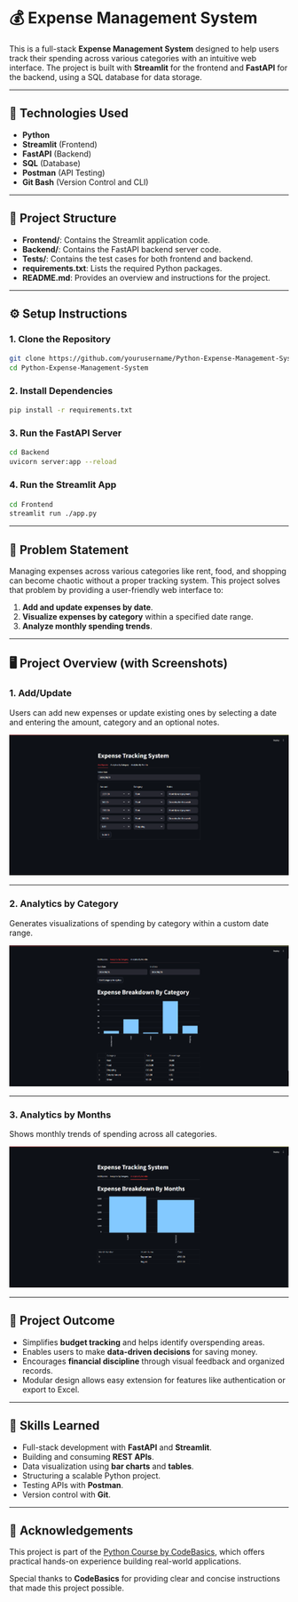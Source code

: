 # 💰 Expense Management System

This is a full-stack **Expense Management System** designed to help users track their spending across various categories with an intuitive web interface. The project is built with **Streamlit** for the frontend and **FastAPI** for the backend, using a SQL database for data storage.

---

## 🚀 Technologies Used

- **Python**
- **Streamlit** (Frontend)
- **FastAPI** (Backend)
- **SQL** (Database)
- **Postman** (API Testing)
- **Git Bash** (Version Control and CLI)

---

## 🧱 Project Structure

- **Frontend/**: Contains the Streamlit application code.
- **Backend/**: Contains the FastAPI backend server code.
- **Tests/**: Contains the test cases for both frontend and backend.
- **requirements.txt**: Lists the required Python packages.
- **README.md**: Provides an overview and instructions for the project.

---

## ⚙️ Setup Instructions

### 1. Clone the Repository
```bash
git clone https://github.com/yourusername/Python-Expense-Management-System.git
cd Python-Expense-Management-System
```

### 2. Install Dependencies
```bash
pip install -r requirements.txt
```

### 3. Run the FastAPI Server
```bash
cd Backend
uvicorn server:app --reload
```

### 4. Run the Streamlit App
```bash
cd Frontend
streamlit run ./app.py
```

---

## 🧩 Problem Statement

Managing expenses across various categories like rent, food, and shopping can become chaotic without a proper tracking system. This project solves that problem by providing a user-friendly web interface to:

1. **Add and update expenses by date**.
2. **Visualize expenses by category** within a specified date range.
3. **Analyze monthly spending trends**.

---

## 🖥️ Project Overview (with Screenshots)

### 1. **Add/Update**
Users can add new expenses or update existing ones by selecting a date and entering the amount, category and an optional notes.

![Add or Update](https://github.com/AnshumanB08/Python-Expense-Management-System/blob/main/EMS%20screenshots/Add%20or%20Update.png)

---

### 2. **Analytics by Category**
Generates visualizations of spending by category within a custom date range.

![Analytics by Category](https://github.com/AnshumanB08/Python-Expense-Management-System/blob/main/EMS%20screenshots/Analytics%20by%20Category.png)

---

### 3. **Analytics by Months**
Shows monthly trends of spending across all categories.

![Analytics by Months](https://github.com/AnshumanB08/Python-Expense-Management-System/blob/main/EMS%20screenshots/Analytics%20by%20Months.png)

---

## 🎯 Project Outcome

- Simplifies **budget tracking** and helps identify overspending areas.
- Enables users to make **data-driven decisions** for saving money.
- Encourages **financial discipline** through visual feedback and organized records.
- Modular design allows easy extension for features like authentication or export to Excel.

---

## 🧠 Skills Learned

- Full-stack development with **FastAPI** and **Streamlit**.
- Building and consuming **REST APIs**.
- Data visualization using **bar charts** and **tables**.
- Structuring a scalable Python project.
- Testing APIs with **Postman**.
- Version control with **Git**.

---

## 🙏 Acknowledgements

This project is part of the [Python Course by CodeBasics](https://codebasics.io/courses/python-beginner-to-advanced), which offers practical hands-on experience building real-world applications.

Special thanks to **CodeBasics** for providing clear and concise instructions that made this project possible.
